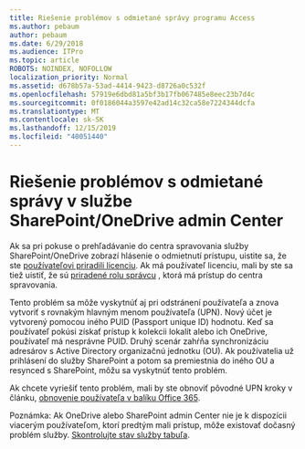 ```yaml
---
title: Riešenie problémov s odmietané správy programu Access
ms.author: pebaum
author: pebaum
ms.date: 6/29/2018
ms.audience: ITPro
ms.topic: article
ROBOTS: NOINDEX, NOFOLLOW
localization_priority: Normal
ms.assetid: d678b57a-53ad-4414-9423-d8726a0c532f
ms.openlocfilehash: 57919e6dbd81a5bf3b17fb067485e8eec23b7d4c
ms.sourcegitcommit: 0f0186044a3597e42ad14c32ca58e7224344dcfa
ms.translationtype: MT
ms.contentlocale: sk-SK
ms.lasthandoff: 12/15/2019
ms.locfileid: "40051440"
---
```

# <a name="troubleshoot-access-denied-messages-in-sharepointonedrive-admin-center"></a>Riešenie problémov s odmietané správy v službe SharePoint/OneDrive admin Center

Ak sa pri pokuse o prehľadávanie do centra spravovania služby SharePoint/OneDrive zobrazí hlásenie o odmietnutí prístupu, uistite sa, že ste [používateľovi priradili licenciu](https://docs.microsoft.com/office365/admin/subscriptions-and-billing/assign-licenses-to-users?view=o365-worldwide&amp;tabs=One). Ak má používateľ licenciu, mali by ste sa tiež uistiť, že sú [priradené rolu správcu](https://docs.microsoft.com/office365/admin/add-users/about-admin-roles?view=o365-worldwide) , ktorá má prístup do centra spravovania.

Tento problém sa môže vyskytnúť aj pri odstránení používateľa a znova vytvoriť s rovnakým hlavným menom používateľa (UPN). Nový účet je vytvorený pomocou iného PUID (Passport unique ID) hodnotu. Keď sa používateľ pokúsi získať prístup k kolekcii lokalít alebo ich OneDrive, používateľ má nesprávne PUID. Druhý scenár zahŕňa synchronizáciu adresárov s Active Directory organizačnú jednotku (OU). Ak používatelia už prihlásení do služby SharePoint a potom sa premiestnia do iného OU a resynced s SharePoint, môžu sa vyskytnúť tento problém.

Ak chcete vyriešiť tento problém, mali by ste obnoviť pôvodné UPN kroky v článku, [obnovenie používateľa v balíku Office 365](https://docs.microsoft.com/office365/admin/add-users/restore-user?view=o365-worldwide).

Poznámka: Ak OneDrive alebo SharePoint admin Center nie je k dispozícii viacerým používateľom, ktorí predtým mali prístup, môže existovať dočasný problém služby.  [Skontrolujte stav služby tabuľa](https://portal.office.com/adminportal/home#/servicehealth).


